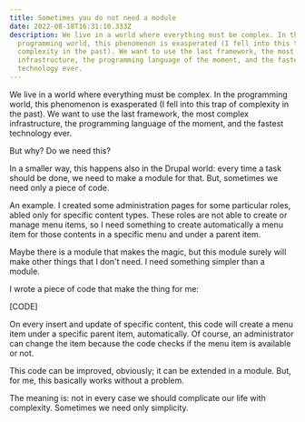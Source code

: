 ```yaml
---
title: Sometimes you do not need a module
date: 2022-08-18T16:31:10.333Z
description: We live in a world where everything must be complex. In the
  programming world, this phenomenon is exasperated (I fell into this trap of
  complexity in the past). We want to use the last framework, the most complex
  infrastructure, the programming language of the moment, and the fastest
  technology ever.
---
```

We live in a world where everything must be complex. In the programming world, this phenomenon is exasperated (I fell into this trap of complexity in the past). We want to use the last framework, the most complex infrastructure, the programming language of the moment, and the fastest technology ever.

But why? Do we need this?

In a smaller way, this happens also in the Drupal world: every time a task should be done, we need to make a module for that. But, sometimes we need only a piece of code.

An example. I created some administration pages for some particular roles, abled only for specific content types. These roles are not able to create or manage menu items, so I need something to create automatically a menu item for those contents in a specific menu and under a parent item.

Maybe there is a module that makes the magic, but this module surely will make other things that I don't need. I need something simpler than a module.

I wrote a piece of code that make the thing for me:

\[CODE]

On every insert and update of specific content, this code will create a menu item under a specific parent item, automatically. Of course, an administrator can change the item because the code checks if the menu item is available or not.

This code can be improved, obviously; it can be extended in a module. But, for me, this basically works without a problem.

The meaning is: not in every case we should complicate our life with complexity. Sometimes we need only simplicity.